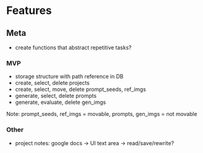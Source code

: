 # Features

## Meta
- create functions that abstract repetitive tasks?

### MVP
- storage structure with path reference in DB
- create, select, delete projects
- create, select, move, delete prompt_seeds, ref_imgs
- generate, select, delete prompts
- generate, evaluate, delete gen_imgs

Note: prompt_seeds, ref_imgs = movable, prompts, gen_imgs = not movable

### Other
- project notes: google docs -> UI text area -> read/save/rewrite?